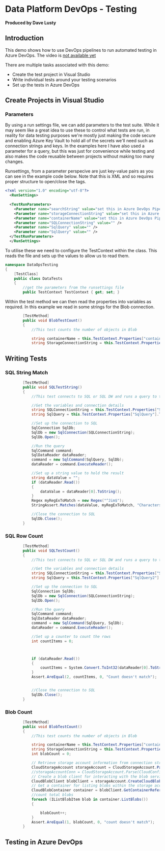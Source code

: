 # Data Platform DevOps - Testing
**Produced by Dave Lusty**

## Introduction
This demo shows how to use DevOps pipelines to run automated testing in Azure DevOps. The video is [not available yet](https://youtu.be/R7tJZelEt-Q )

There are multiple tasks associated with this demo:
* Create the test project in Visual Studio
* Write individual tests around your testing scenarios
* Set up the tests in Azure DevOps

## Create Projects in Visual Studio

### Parameters

By using a run settings file, we can add parameters to the test suite. While it may seem like a great idea to use these to control what tests are run, in reality for data testing purposes we're mostly just making the code secure and enabling Azure Key Vault to hold all of the secrets we'll need such as connection strings and keys. In the examples here I have also used a parameter for a query, but this was just for convenience while testing and also makes the code reusable between projects without making too many changes.

Runsettings, from a parameter perspecive are just key-value pairs as you can see in the example code below. Note that this is XML and so requires proper structure to open/close the tags.

```xml
<?xml version="1.0" encoding="utf-8"?>
  <RunSettings>
  
  <TestRunParameters>
    <Parameter name="searchString" value="set this in Azure DevOps Pipeline" />
    <Parameter name="storageConnectionString" value="set this in Azure DevOps Pipeline" />
    <Parameter name="containerName" value="set this in Azure DevOps Pipeline" />
    <Parameter name="SQLConnectionString" value="" />
    <Parameter name="SqlQuery" value="" />
    <Parameter name="SqlQuery" value="" />
  </TestRunParameters>
  </RunSettings>
```

To utilise these we need to configure the TestContext within the class. This reads the file and sets up the values to allow us to read them.

```csharp
namespace DataOpsTesting
{
    [TestClass]
    public class DataTests
    {
        //get the parameters from the runsettings file
        public TestContext TestContext { get; set; }
```

Within the test method we can then read the properties into variables as required. In this example we read in some strings for the Blob connection.

```csharp
        [TestMethod]
        public void BlobTestCount()
        {
            //This test counts the number of objects in Blob

            string containerName = this.TestContext.Properties["containerName"].ToString();
            string StorageConnectionString = this.TestContext.Properties["storageConnectionString"].ToString();
```

## Writing Tests

### SQL String Match

```csharp
        [TestMethod]
        public void SQLTestString()
        {
            //This test connects to SQL or SQL DW and runs a query to test if the response matches a string

            //Get the variables and connection details
            string SQLConnectionString = this.TestContext.Properties["SQLConnectionString"].ToString();
            string SqlQuery = this.TestContext.Properties["SqlQuery"].ToString();

            //Set up the connection to SQL
            SqlConnection SqlDb;
            SqlDb = new SqlConnection(SQLConnectionString);
            SqlDb.Open();

            //Run the query
            SqlCommand command;
            SqlDataReader dataReader;
            command = new SqlCommand(SqlQuery, SqlDb);
            dataReader = command.ExecuteReader();

            //Set up a string value to hold the result
            string dataValue = "";
            if (dataReader.Read())
            {
                dataValue = dataReader[0].ToString();
            }
            Regex myRegExToMatch = new Regex("^Jim$");
            StringAssert.Matches(dataValue, myRegExToMatch, "Characters don't match");

            //Close the connection to SQL
            SqlDb.Close();
        }
```

### SQL Row Count

```csharp
        [TestMethod]
        public void SQLTestCount()
        {
            //This test connects to SQL or SQL DW and runs a query to test if the correct number of rows are returned

            //Get the variables and connection details
            string SQLConnectionString = this.TestContext.Properties["SQLConnectionString"].ToString();
            string SqlQuery = this.TestContext.Properties["SqlQuery2"].ToString();

            //Set up the connection to SQL
            SqlConnection SqlDb;
            SqlDb = new SqlConnection(SQLConnectionString);
            SqlDb.Open();

            //Run the query
            SqlCommand command;
            SqlDataReader dataReader;
            command = new SqlCommand(SqlQuery, SqlDb);
            dataReader = command.ExecuteReader();

            //Set up a counter to count the rows
            int countItems = 0;



            if (dataReader.Read())
            {
                countItems = System.Convert.ToInt32(dataReader[0].ToString());
            }
            Assert.AreEqual(2, countItems, 0, "Count doesn't match");


            //Close the connection to SQL
            SqlDb.Close();
        }
```

### Blob Count

```csharp
        [TestMethod]
        public void BlobTestCount()
        {
            //This test counts the number of objects in Blob

            string containerName = this.TestContext.Properties["containerName"].ToString();
            string StorageConnectionString = this.TestContext.Properties["storageConnectionString"].ToString();
            int blobCount = 0;

            // Retrieve storage account information from connection string
            CloudStorageAccount storageAccount = CloudStorageAccount.Parse(StorageConnectionString);
            //storageAccountConn = CloudStorageAccount.Parse(CloudConfigurationManager.GetSetting("StorageConnectionString"));
            // Create a blob client for interacting with the blob service.
            CloudBlobClient blobClient = storageAccount.CreateCloudBlobClient();
            // Get a container for listing blobs within the storage account.
            CloudBlobContainer container = blobClient.GetContainerReference(containerName);
            //count total blobs
            foreach (IListBlobItem blob in container.ListBlobs())
            {

                blobCount++;
            }
            Assert.AreEqual(1, blobCount, 0, "count doesn't match");
        }
```

## Testing in Azure DevOps

